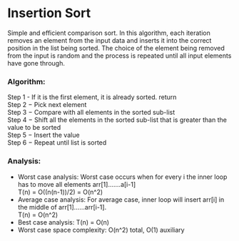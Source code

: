 
# Insertion Sort #
Simple and efficient comparison sort. In this algorithm, each iteration removes an element from the input data and inserts it into the correct position in the list being sorted. The choice of the element being removed from the input is random and the process is repeated until all input elements have gone through.

### Algorithm: ###
Step 1 - If it is the first element, it is already sorted. return   
Step 2 − Pick next element  
Step 3 − Compare with all elements in the sorted sub-list  
Step 4 − Shift all the elements in the sorted sub-list that is greater than the value to be sorted  
Step 5 − Insert the value  
Step 6 − Repeat until list is sorted  

### Analysis: ###
* Worst case analysis: Worst case occurs when for every i the inner loop has to move all elements arr[1].......a[i-1]  
T(n) = O((n(n-1))/2) = O(n^2)  
* Average case analysis:  For average case, inner loop will insert arr[i] in the middle of arr[1]……arr[i-1].  
T(n) = O(n^2)  
* Best case analysis:  T(n) = O(n)  
* Worst case space complexity: O(n^2) total, O(1) auxiliary   
